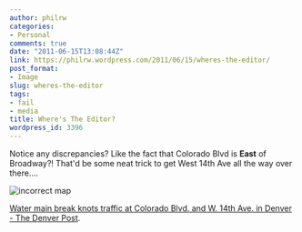 ```yaml
---
author: philrw
categories:
- Personal
comments: true
date: "2011-06-15T13:08:44Z"
link: https://philrw.wordpress.com/2011/06/15/wheres-the-editor/
post_format:
- Image
slug: wheres-the-editor
tags:
- fail
- media
title: Where's The Editor?
wordpress_id: 3396
---
```


Notice any discrepancies? Like the fact that Colorado Blvd is **East** of Broadway?! That'd be some neat trick to get West 14th Ave all the way over there....

![incorrect map](/images/East-Meets-West.jpg)

[Water main break knots traffic at Colorado Blvd. and W. 14th Ave. in Denver - The Denver Post](http://www.denverpost.com/breakingnews/ci_18277166).
